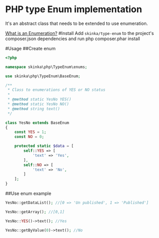 # PHP type Enum implementation
It's an abstract class that needs to be extended to use  enumeration.

[What is an Enumeration?](https://en.wikipedia.org/wiki/Enumerated_type)
#Install
Add `skinka/type-enum` to the project's composer.json dependencies and run php composer.phar install

#Usage
##Create enum

```php
<?php

namespace skinka\php\TypeEnum\enums;

use skinka\php\TypeEnum\BaseEnum;

/**
 * Class to enumerations of YES or NO status
 *
 * @method static YesNo YES()
 * @method static YesNo NO()
 * @method string text()
 */

class YesNo extends BaseEnum
{
    const YES = 1;
    const NO = 0;

    protected static $data = [
        self::YES => [
            'text' => 'Yes',
        ],
        self::NO => [
            'text' => 'No',
        ]
    ];
}
```

##Use enum example

```php
YesNo::getDataList(); //[0 => 'Un published', 1 => 'Published']

YesNo::getArray(); //[0,1]

YesNo::YES()->text(); //Yes

YesNo::getByValue(0)->text(); //No
```